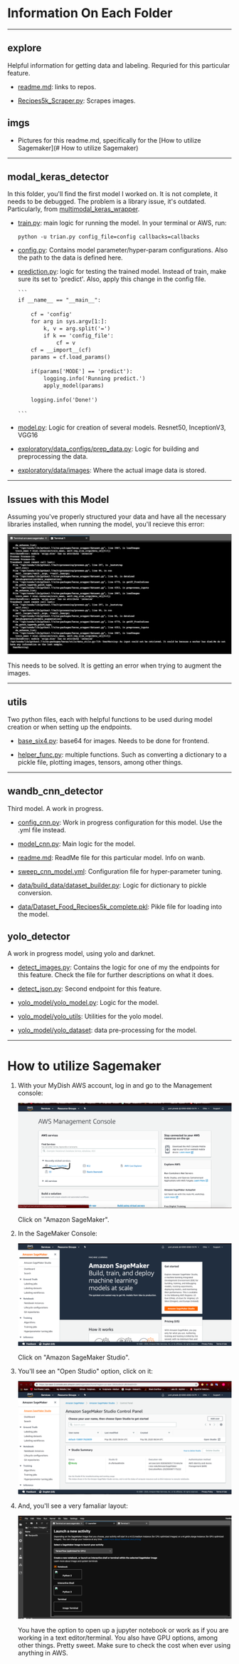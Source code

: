 # Information On Each Folder
---

## explore
Helpful information for getting data and labeling. Requried for this particular feature.

- [readme.md](explore/readme.md): links to repos.

- [Recipes5k_Scraper.py](explore/Recipes5k_Scraper.py): Scrapes images.


## imgs

- Pictures for this readme.md, specifically for the [How to utilize Sagemaker](# How to utilize Sagemaker)

---

## modal_keras_detector

In this folder, you'll find the first model I worked on. It is not complete, it
needs to be debugged. The problem is a library issue, it's outdated. Particularly,
from [multimodal_keras_wrapper](https://github.com/MarcBS/multimodal_keras_wrapper).

- [train.py](modal_keras_detector/train.py): main logic for running the model. In your terminal or AWS, run:
    ```
    python -u trian.py config_file=config callbacks=callbacks
    ```

- [config.py](modal_keras_detector/config.py): Contains model parameter/hyper-param configurations. Also the path to the data is defined here.

- [prediction.py](modal_keras_detector/prediction.py): logic for testing the trained model. Instead of train, make sure its set to 'predict'. Also, apply
                  this change in the config file.

      ```
      if __name__ == "__main__":

          cf = 'config'
          for arg in sys.argv[1:]:
              k, v = arg.split('=')
              if k == 'config_file':
                  cf = v
          cf = __import__(cf)
          params = cf.load_params()

          if(params['MODE'] == 'predict'):
              logging.info('Running predict.')
              apply_model(params)

          logging.info('Done!')

      ```

- [model.py](modal_keras_detector/model.py): Logic for creation of several models. Resnet50, InceptionV3, VGG16

- [exploratory/data_configs/prep_data.py](modal_keras_detector/exploratory/data_configs/prep_data.py): Logic for building and preprocessing the data.

- [exploratory/data/images](modal_keras_detector/exploratory/data/images): Where the actual image data is stored.
---

## Issues with this Model

Assuming you've properly structured your data and have all the necessary libraries
installed, when running the model, you'll recieve this error:

![Scipy.misc Error](imgs/AWS_console.png)


This needs to be solved. It is getting an error when trying to augment the images.

---

## utils

Two python files, each with helpful functions to be used during model creation or when setting up the endpoints.

- [base_six4.py](utils/base_six4.py): base64 for images. Needs to be done for frontend.

- [helper_func.py](utils/helper_func.py): multiple functions. Such as converting a dictionary to a pickle file, plotting images, tensors, among other things.
---

##  wandb_cnn_detector

Third model. A work in progress. 

- [config_cnn.py](wandb_cnn_detector/config_cnn.py): Work in progress configuration for this model. Use the .yml file instead.

- [model_cnn.py](wandb_cnn_detector/model_cnn.py): Main logic for the model.

- [readme.md](wandb_cnn_detector/readme.md): ReadMe file for this particular model. Info on wanb.

- [sweep_cnn_model.yml](wandb_cnn_detector/sweep_cnn_model.yml): Configuration file for hyper-parameter tuning.

- [data/build_data/dataset_builder.py](wandb_cnn_detector/data/build_data/dataset_builder.py): Logic for dictionary to pickle conversion.

- [data/Dataset_Food_Recipes5k_complete.pkl](wandb_cnn_detector/data/Dataset_Food_Recipes5k_complete.pkl): Pikle file for loading into the model.


## yolo_detector

A work in progress model, using yolo and darknet.

- [detect_images.py](yolo_detector/detect_images.py): Contains the logic for one of my the endpoints for this feature. Check the file for further descriptions on what it does.

- [detect_json.py](yolo_detector/detect_json.py): Second endpoint for this feature.

- [yolo_model/yolo_model.py](yolo_detector/yolo_model/yolo_model.py): Logic for the model.

- [yolo_model/yolo_utils](yolo_detector/yolo_model/yolo_utils.py): Utilities for the yolo model.

- [yolo_model/yolo_dataset](yolo_detector/yolo_model/yolo_dataset.py): data pre-processing for the model.

---

# How to utilize Sagemaker

1. With your MyDish AWS account, log in and go to the Management console:

    ![Management Console](imgs/AWS_manager.png)

    Click on "Amazon SageMaker".


2.  In the SageMaker Console:

    ![SageMaker Console](imgs/AWS_sageconsole.png)

    Click on "Amazon SageMaker Studio".


3. You'll see an "Open Studio" option, click on it:

    ![Sagemaker Studio](imgs/AWS_Sagemaker.png)


4. And, you'll see a very famaliar layout:

    ![SageMaker Notebook](imgs/AWS_notebook.png)

    You have the option to open up a jupyter notebook or work as if you are working in a text editor/terminal.
    You also have GPU options, among other things. Pretty sweet. Make sure to check the cost when ever using anything in AWS.
